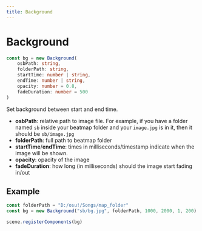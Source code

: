 ```yaml
---
title: Background
---
```


# Background

```typescript
const bg = new Background(
	osbPath: string,
	folderPath: string,
	startTime: number | string,
	endTime: number | string,
	opacity: number = 0.8,
	fadeDuration: number = 500
)
```

Set background between start and end time.

* **osbPath**: relative path to image file. For example, if you have a folder named `sb` inside your beatmap folder and your `image.jpg` is in it, then it should be `sb/image.jpg`
* **folderPath**: full path to beatmap folder
* **startTime**/**endTime**: times in milliseconds/timestamp indicate when the image will be shown.
* **opacity**: opacity of the image
* **fadeDuration**: how long (in milliseconds) should the image start fading in/out

## Example
```javascript
const folderPath = "D:/osu!/Songs/map_folder"
const bg = new Background("sb/bg.jpg", folderPath, 1000, 2000, 1, 200)

scene.registerComponents(bg)
```
